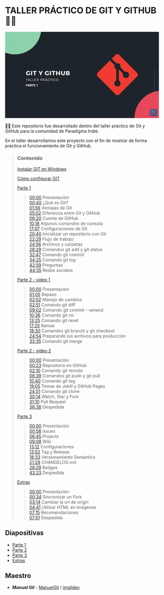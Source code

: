 # TALLER PRÁCTICO DE GIT Y GITHUB 🐱‍💻

[![video de youtube](./docs/assets/images/video.gif)](https://www.youtube.com/playlist?list=PLFMJZ4VFmG6NX9pAfHR8CDA0hMyGjZ_Y-)

🐱‍👓 Este repositorio fue desarrollado dentro del taller práctico de Git y GitHub para la comunidad de Paradigma Indie.

En el taller desarrollamos este proyecto con el fin de mostrar de forma práctica el funcionamiento de Git y GitHub.

> ### Contenido
>
> [Instalar GIT en Windows](https://www.youtube.com/watch?v=HZ4IjC3H2xw)
>
> [Cómo configurar GIT](https://www.youtube.com/watch?v=ZOsAfmnBq60)
>
> [Parte 1](https://www.youtube.com/watch?v=9Gosip42Q0M)
> > [00:00](https://www.youtube.com/watch?v=9Gosip42Q0M&t=0s) Presentación <br>
> > [00:40](https://www.youtube.com/watch?v=9Gosip42Q0M&t=40s) ¿Qué es Git? <br>
> > [01:56](https://www.youtube.com/watch?v=9Gosip42Q0M&t=116s) Ventajas de Git <br>
> > [05:02](https://www.youtube.com/watch?v=9Gosip42Q0M&t=302s) Diferencia entre Git y GitHub <br>
> > [06:20](https://www.youtube.com/watch?v=9Gosip42Q0M&t=380s) Cuenta de GitHub <br>
> > [10:18](https://www.youtube.com/watch?v=9Gosip42Q0M&t=618s) Algunos comandos de consola <br>
> > [17:07](https://www.youtube.com/watch?v=9Gosip42Q0M&t=1027s) Configuraciones de Git <br>
> > [20:40](https://www.youtube.com/watch?v=9Gosip42Q0M&t=1240s) Inicializar un repositorio con Git <br>
> > [22:29](https://www.youtube.com/watch?v=9Gosip42Q0M&t=1349s) Flujo de trabajo <br>
> > [24:56](https://www.youtube.com/watch?v=9Gosip42Q0M&t=1496s) Archivos y carpetas <br>
> > [28:29](https://www.youtube.com/watch?v=9Gosip42Q0M&t=1709s) Comandos git add y git status <br>
> > [32:47](https://www.youtube.com/watch?v=9Gosip42Q0M&t=1967s) Comando git commit <br>
> > [34:25](https://www.youtube.com/watch?v=9Gosip42Q0M&t=2065s) Comando git log <br>
> > [42:59](https://www.youtube.com/watch?v=9Gosip42Q0M&t=2579s) Preguntas <br>
> > [44:35](https://www.youtube.com/watch?v=9Gosip42Q0M&t=2675s) Redes sociales <br>
>
> [Parte 2 - video 1](https://www.youtube.com/watch?v=CpbI61mOZ0M)
> > [00:00](https://www.youtube.com/watch?v=CpbI61mOZ0M=0s) Presentación <br>
> > [01:05](https://www.youtube.com/watch?v=CpbI61mOZ0M=65s) Repaso <br>
> > [02:02](https://www.youtube.com/watch?v=CpbI61mOZ0M=122s) Manejo de cambios <br>
> > [02:51](https://www.youtube.com/watch?v=CpbI61mOZ0M=171s) Comando git diff <br>
> > [09:02](https://www.youtube.com/watch?v=CpbI61mOZ0M=542s) Comando git commit --amend <br>
> > [10:36](https://www.youtube.com/watch?v=CpbI61mOZ0M=636s) Comando git rm <br>
> > [13:25](https://www.youtube.com/watch?v=CpbI61mOZ0M=805s) Comando git reset <br>
> > [17:25](https://www.youtube.com/watch?v=CpbI61mOZ0M=1045s) Ramas <br>
> > [18:30](https://www.youtube.com/watch?v=CpbI61mOZ0M=1110s) Comandos git branch y git checkout <br>
> > [24:54](https://www.youtube.com/watch?v=CpbI61mOZ0M=1494s) Preparando los archivos para producción <br>
> > [33:35](https://www.youtube.com/watch?v=CpbI61mOZ0M=2015s) Comando git merge <br>
>
> [Parte 2 - video 2](https://www.youtube.com/watch?v=FKNMsJtIoyk)
> > [00:00](https://www.youtube.com/watch?v=FKNMsJtIoyk=0s) Presentación <br>
> > [00:23](https://www.youtube.com/watch?v=FKNMsJtIoyk=23s) Repositorio en GitHub <br>
> > [02:10](https://www.youtube.com/watch?v=FKNMsJtIoyk=130s) Comando git remote <br>
> > [06:39](https://www.youtube.com/watch?v=FKNMsJtIoyk=399s) Comandos git push y git pull <br>
> > [10:40](https://www.youtube.com/watch?v=FKNMsJtIoyk=640s) Comando git tag <br>
> > [19:05](https://www.youtube.com/watch?v=FKNMsJtIoyk=1145s) Temas de Jekill y GitHub Pages <br>
> > [24:51](https://www.youtube.com/watch?v=FKNMsJtIoyk=1491s) Comando git clone <br>
> > [30:14](https://www.youtube.com/watch?v=FKNMsJtIoyk=1814s) Watch, Star y Fork <br>
> > [31:10](https://www.youtube.com/watch?v=FKNMsJtIoyk=1870s) Pull Request <br>
> > [36:38](https://www.youtube.com/watch?v=FKNMsJtIoyk=2198s) Despedida <br>
>
> [Parte 3](https://www.youtube.com/watch?v=x2l6jvBZLCs)
> > [00:00](https://www.youtube.com/watch?v=x2l6jvBZLCs=0s) Presentación <br>
> > [00:58](https://www.youtube.com/watch?v=x2l6jvBZLCs=58s) Issues <br>
> > [06:45](https://www.youtube.com/watch?v=x2l6jvBZLCs=405s) Projects <br>
> > [09:08](https://www.youtube.com/watch?v=x2l6jvBZLCs=548s) Wiki <br>
> > [13:12](https://www.youtube.com/watch?v=x2l6jvBZLCs=792s) Configuraciones <br>
> > [13:52](https://www.youtube.com/watch?v=x2l6jvBZLCs=832s) Tag y Release <br>
> > [18:33](https://www.youtube.com/watch?v=x2l6jvBZLCs=1113s) Versionamiento Semántico <br>
> > [21:28](https://www.youtube.com/watch?v=x2l6jvBZLCs=1288s) CHANGELOG.md <br>
> > [28:29](https://www.youtube.com/watch?v=x2l6jvBZLCs=1709s) Badges <br>
> > [43:23](https://www.youtube.com/watch?v=x2l6jvBZLCs=2603s) Despedida <br>
>
> [Extras](https://www.youtube.com/watch?v=qD3z_kH5AG4)
> > [00:00](https://www.youtube.com/watch?v=qD3z_kH5AG4=0s) Presentación <br>
> > [00:34](https://www.youtube.com/watch?v=qD3z_kH5AG4=34s) Sincronizar un Fork <br>
> > [03:14](https://www.youtube.com/watch?v=qD3z_kH5AG4=194s) Cambiar la url de origin <br>
> > [04:41](https://www.youtube.com/watch?v=qD3z_kH5AG4=281s) Utilizar HTML en imágenes <br>
> > [07:15](https://www.youtube.com/watch?v=qD3z_kH5AG4=435s) Recomendaciones <br>
> > [07:51](https://www.youtube.com/watch?v=qD3z_kH5AG4=471) Despedida <br>

## Diapositivas

- [Parte 1](https://www.canva.com/design/DAEbrgXmM7E/2Q1XwqnQg52SebX45aLmow/view?utm_content=DAEbrgXmM7E&utm_campaign=designshare&utm_medium=link&utm_source=sharebutton)
- [Parte 2](https://www.canva.com/design/DAEg58n5MVg/sI2Gx7pDldMBCTWi2Mhj6A/view?utm_content=DAEg58n5MVg&utm_campaign=designshare&utm_medium=link&utm_source=sharebutton)
- [Parte 3](https://www.canva.com/design/DAEhGiiwDsA/atR638aTINmTxKWN1GNZEg/view?utm_content=DAEhGiiwDsA&utm_campaign=designshare&utm_medium=link&utm_source=sharebutton)
- [Extras](https://www.canva.com/design/DAEhfUmdLmM/xX_xL5EHrcWX02QEJfuDuw/view?utm_content=DAEhfUmdLmM&utm_campaign=designshare&utm_medium=link&utm_source=sharebutton)

## Maestro

- **Manuel Gil** - [ManuelGil](https://github.com/ManuelGil) / [imgildev](https://github.com/imgildev)

